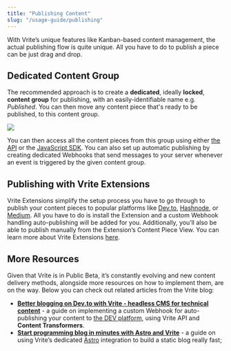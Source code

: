 ```yaml
---
title: "Publishing Content"
slug: "/usage-guide/publishing"
---
```


With Vrite’s unique features like Kanban-based content management, the actual publishing flow is quite unique. All you have to do to publish a piece can be just drag and drop.

## Dedicated Content Group

The recommended approach is to create a **dedicated**, ideally **locked**, **content group** for publishing, with an easily-identifiable name e.g. _Published_. You can then move any content piece that's ready to be published, to this content group.

![](https://assets.vrite.io/6409e82d7dfc74cef7a72e0d/OwTKZrTdtlFUTAKUZrLlg.png)

You can then access all the content pieces from this group using either [the API](https://generator.swagger.io/?url=https://api.vrite.io/swagger.json) or the [JavaScript SDK](https://github.com/vriteio/sdk-js). You can also set up automatic publishing by creating dedicated Webhooks that send messages to your server whenever an event is triggered by the given content group.

## Publishing with Vrite Extensions

Vrite Extensions simplify the setup process you have to go through to publish your content pieces to popular platforms like [Dev.to](https://dev.to/), [Hashnode](https://hashnode.com/), or [Medium](https://medium.com/). All you have to do is install the Extension and a custom Webhook handling auto-publishing will be added for you. Additionally, you’ll also be able to publish manually from the Extension’s Content Piece View. You can learn more about Vrite Extensions [here](/vrite-extensions).

## More Resources

Given that Vrite is in Public Beta, it’s constantly evolving and new content delivery methods, alongside more resources on how to implement them, are on the way. Below you can check out related articles from the Vrite blog:

- **[Better blogging on Dev.to with Vrite - headless CMS for technical content](https://vrite.io/blog/better-blogging-on-dev-to-with-vrite-headless-cms-for-technical-content/)** - a guide on implementing a custom Webhook for auto-publishing your content to [the DEV platform](https://dev.to/), using Vrite API and **Content Transformers**.
- [**Start programming blog in minutes with Astro and Vrite**](https://vrite.io/blog/start-programming-blog-in-minutes-with-astro-and-vrite/) - a guide on using Vrite’s dedicated [Astro](https://astro.build/) integration to build a static blog really fast;
